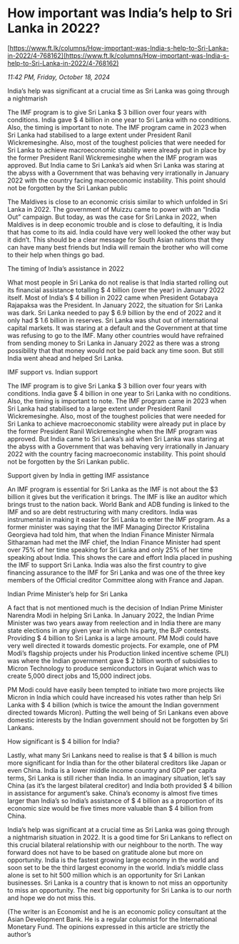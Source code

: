 # How important was India’s help to Sri Lanka in 2022?

[https://www.ft.lk/columns/How-important-was-India-s-help-to-Sri-Lanka-in-2022/4-768162](https://www.ft.lk/columns/How-important-was-India-s-help-to-Sri-Lanka-in-2022/4-768162)

*11:42 PM, Friday, October 18, 2024*

India’s help was significant at a crucial time as Sri Lanka was going through a nightmarish

The IMF program is to give Sri Lanka $ 3 billion over four years with conditions. India gave $ 4 billion in one year to Sri Lanka with no conditions. Also, the timing is important to note. The IMF program came in 2023 when Sri Lanka had stabilised to a large extent under President Ranil Wickremesinghe. Also, most of the toughest policies that were needed for Sri Lanka to achieve macroeconomic stability were already put in place by the former President Ranil Wickremesinghe when the IMF program was approved. But India came to Sri Lanka’s aid when Sri Lanka was staring at the abyss with a Government that was behaving very irrationally in January 2022 with the country facing macroeconomic instability. This point should not be forgotten by the Sri Lankan public

The Maldives is close to an economic crisis similar to which unfolded in Sri Lanka in 2022. The government of Muizzu came to power with an “India Out” campaign. But today, as was the case for Sri Lanka in 2022, when Maldives is in deep economic trouble and is close to defaulting, it is India that has come to its aid. India could have very well looked the other way but it didn’t. This should be a clear message for South Asian nations that they can have many best friends but India will remain the brother who will come to their help when things go bad.

The timing of India’s assistance in 2022

What most people in Sri Lanka do not realise is that India started rolling out its financial assistance totalling $ 4 billion (over the year) in January 2022 itself. Most of India’s $ 4 billion in 2022 came when President Gotabaya Rajapaksa was the President. In January 2022, the situation for Sri Lanka was dark. Sri Lanka needed to pay $ 6.9 billion by the end of 2022 and it only had $ 1.6 billion in reserves. Sri Lanka was shut out of international capital markets. It was staring at a default and the Government at that time was refusing to go to the IMF. Many other countries would have refrained from sending money to Sri Lanka in January 2022 as there was a strong possibility that that money would not be paid back any time soon. But still India went ahead and helped Sri Lanka.

IMF support vs. Indian support

The IMF program is to give Sri Lanka $ 3 billion over four years with conditions. India gave $ 4 billion in one year to Sri Lanka with no conditions. Also, the timing is important to note. The IMF program came in 2023 when Sri Lanka had stabilised to a large extent under President Ranil Wickremesinghe. Also, most of the toughest policies that were needed for Sri Lanka to achieve macroeconomic stability were already put in place by the former President Ranil Wickremesinghe when the IMF program was approved. But India came to Sri Lanka’s aid when Sri Lanka was staring at the abyss with a Government that was behaving very irrationally in January 2022 with the country facing macroeconomic instability. This point should not be forgotten by the Sri Lankan public.

Support given by India in getting IMF assistance

An IMF program is essential for Sri Lanka as the IMF is not about the $3 billion it gives but the verification it brings. The IMF is like an auditor which brings trust to the nation back. World Bank and ADB funding is linked to the IMF and so are debt restructuring with many creditors. India was instrumental in making it easier for Sri Lanka to enter the IMF program. As a former minister was saying that the IMF Managing Director Kristalina Georgieva had told him, that when the Indian Finance Minister Nirmala Sitharaman had met the IMF chief, the Indian Finance Minister had spent over 75% of her time speaking for Sri Lanka and only 25% of her time speaking about India. This shows the care and effort India placed in pushing the IMF to support Sri Lanka. India was also the first country to give financing assurance to the IMF for Sri Lanka and was one of the three key members of the Official creditor Committee along with France and Japan.

Indian Prime Minister’s help for Sri Lanka

A fact that is not mentioned much is the decision of Indian Prime Minister Narendra Modi in helping Sri Lanka. In January 2022, the Indian Prime Minister was two years away from reelection and in India there are many state elections in any given year in which his party, the BJP contests. Providing $ 4 billion to Sri Lanka is a large amount. PM Modi could have very well directed it towards domestic projects. For example, one of PM Modi’s flagship projects under his Production linked incentive scheme (PLI) was where the Indian government gave $ 2 billion worth of subsidies to Micron Technology to produce semiconductors in Gujarat which was to create 5,000 direct jobs and 15,000 indirect jobs.

PM Modi could have easily been tempted to initiate two more projects like Micron in India which could have increased his votes rather than help Sri Lanka with $ 4 billion (which is twice the amount the Indian government directed towards Micron). Putting the well being of Sri Lankans even above domestic interests by the Indian government should not be forgotten by Sri Lankans.

How significant is $ 4 billion for India?

Lastly, what many Sri Lankans need to realise is that $ 4 billion is much more significant for India than for the other bilateral creditors like Japan or even China. India is a lower middle income country and GDP per capita terms, Sri Lanka is still richer than India. In an imaginary situation, let’s say China (as it’s the largest bilateral creditor) and India both provided $ 4 billion in assistance for argument’s sake. China’s economy is almost five times larger than India’s so India’s assistance of $ 4 billion as a proportion of its economic size would be five times more valuable than $ 4 billion from China.

India’s help was significant at a crucial time as Sri Lanka was going through a nightmarish situation in 2022. It is a good time for Sri Lankans to reflect on this crucial bilateral relationship with our neighbour to the north. The way forward does not have to be based on gratitude alone but more on opportunity. India is the fastest growing large economy in the world and soon set to be the third largest economy in the world. India’s middle class alone is set to hit 500 million which is an opportunity for Sri Lankan businesses. Sri Lanka is a country that is known to not miss an opportunity to miss an opportunity. The next big opportunity for Sri Lanka is to our north and hope we do not miss this.

(The writer is an Economist and he is an economic policy consultant at the Asian Development Bank. He is a regular columnist for the International Monetary Fund. The opinions expressed in this article are strictly the author’s

